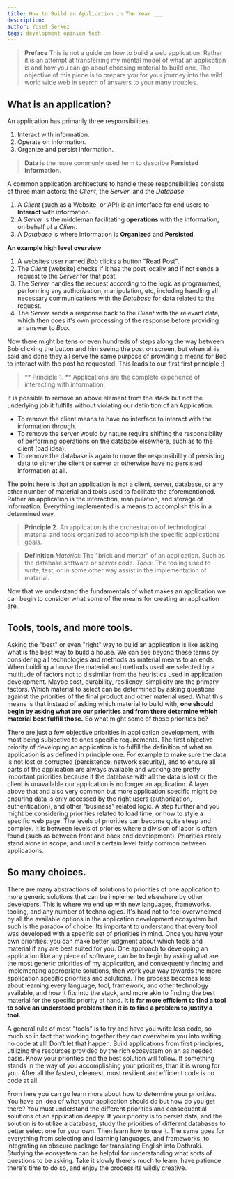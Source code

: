 ```yaml
---
title: How to Build an Application in The Year ___
description:
author: Yosef Serkez
tags: development opinion tech
---
```


> **Preface**
> This is not a guide on how to build a web application. Rather it is an attempt at transferring my mental model of what an application is and how you can go about choosing material to build one. The objective of this piece is to prepare you for your journey into the wild world wide web in search of answers to your many troubles.

## What is an application?
An application has primarily three responsibilities
1. Interact with information.
2. Operate on information.
3. Organize and persist information.

> **Data** is the more commonly used term to describe **Persisted Information**.

A common application architecture to handle these responsibilities consists of three main actors: the *Client*, the *Server*, and the *Database*.

1. A *Client* (such as a Website, or API) is an interface for end users to **Interact** with information.
2. A *Server* is the middleman facilitating  **operations** with the information, on behalf of a *Client*.
3. A *Database* is where information is **Organized** and **Persisted**.

**An example high level overview**
1. A websites user named *Bob* clicks a button "Read Post".
2. The *Client* (website) checks if it has the post locally and if not sends a request to the *Server* for that post.
3. The *Server* handles the request according to the logic as programmed, performing any authorization, manipulation, etc, including handling all necessary communications with the *Database* for data related to the request.
4.  The *Server* sends a response back to the *Client* with the relevant data, which then does it's own processing of the response before providing an answer to *Bob*.

Now there might be tens or even hundreds of steps along the way between Bob clicking the button and him seeing the post on screen, but when all is said and done they all serve the same purpose of providing a means for Bob to interact with the post he requested. This leads to our first first principle :)
>** Principle 1. **
>Applications are the complete experience of interacting with information.

It is possible to remove an above element from the stack but not the underlying job it fulfills without violating our definition of an Application.

- To remove the client means to have no interface to interact with the information through.
- To remove the server would by nature require shifting the responsibility of performing operations on the database elsewhere, such as to the client (bad idea).
- To remove the database is again to move the responsibility of persisting data to either the client or server or otherwise have no persisted information at all.

The point here is that an application is not a client, server, database, or any other number of material  and tools used to facilitate the aforementioned. Rather an application is the interaction, manipulation, and storage of information. Everything implemented is a means to accomplish this in a determined way.

> **Principle 2.**
> An application is the orchestration of technological material and tools organized to accomplish the specific applications goals.

> **Definition**
> *Material*: The "brick and mortar" of an application. Such as the database software or server code.
> *Tools*: The tooling used to write, test, or in some other way assist in the implementation of material.

Now that we understand the fundamentals of what makes an application we can begin to consider what some of the means for creating an application are.

## Tools, tools, and more tools.
Asking the "best" or even "right" way to build an application is like asking what is the best way to build a house. We can see beyond these terms by considering all technologies and methods as material means to an ends. When building a house the material and methods used are selected by a multitude of factors not to dissimilar from the heuristics used in application development. Maybe cost, durability, resiliency, simplicity are the primary factors. Which material to select can be determined by asking questions against the priorities of the final product and other material used. What this means is that instead of asking which material to build with, **one should begin by asking what are our priorities and from there determine which material best fulfill those.** So what might some of those priorities be?

There are just a few objective priorities in application development, with most being subjective to ones specific requirements. The first objective priority of developing an application is to fulfill the definition of what an application is as defined in principle one. For example to make sure the data is not lost or corrupted (persistence, network security), and to ensure all parts of the application are always available and working are pretty important priorities because if the database with all the data is lost or the client is unavailable our application is no longer an application. A layer above that and also very common but more application specific might be ensuring data is only accessed by the right users (authorization, authentication), and other "business" related logic. A step further and you might be considering priorities related to load time, or how to style a specific web page. The levels of priorities can become quite steep and complex. It is between levels of priories where a division of labor is often found (such as between front and back end development). Priorities rarely stand alone in scope, and until a certain level fairly common between applications.

## So many choices.
There are many abstractions of solutions to priorities of one application to more generic solutions that can be implemented elsewhere by other developers. This is where we end up with new languages, frameworks, tooling, and any number of technologies. It's hard not to feel overwhelmed by all the available options in the application development ecosystem but such is the paradox of choice. Its important to understand that every tool was developed with a specific set of priorities in mind. Once you have your own priorities, you can make better judgment about which tools and material if any are best suited for you. One approach to developing an application like any piece of software, can be to begin by asking what are the most generic priorities of my application, and consequently finding and implementing appropriate solutions, then work your way towards the more application specific priorities and solutions. The process becomes less about learning every language, tool, framework, and other technology available, and how it fits into the stack, and more akin to finding the best material for the specific priority at hand. **It is far more efficient to find a tool to solve an understood problem then it is to find a problem to justify a tool.**

A general rule of most "tools" is to try and have you write less code, so much so in fact that working together they can overwhelm you into writing no code at all! Don't let that happen. Build applications from first principles, utilizing the resources provided by the rich ecosystem on an as needed basis. Know your priorities and the best solution will follow. If something stands in the way of you accomplishing your priorities, than it is wrong for you. After all the fastest, cleanest, most resilient and efficient code is no code at all.

From here you can go learn more about how to determine your priorities. You have an idea of what your application should do but how do you get there? You must understand the different priorities and consequential solutions of an application deeply. If your priority is to persist data, and the solution is to utilize a database, study the priorities of different databases to better select one for your own. Then learn how to use it. The same goes for everything from selecting and learning languages, and frameworks, to integrating an obscure package for translating English into Dothraki.  Studying the ecosystem can be helpful for understanding what sorts of questions to be asking. Take it slowly there's much to learn, have patience there's time to do so, and enjoy the process its wildly creative.

